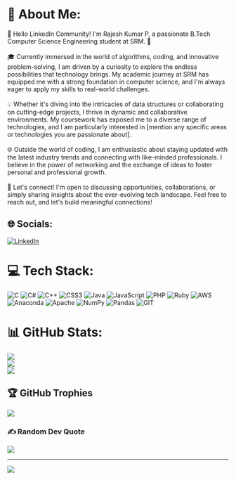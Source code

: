 # 💫 About Me:
👋 Hello LinkedIn Community! I'm Rajesh Kumar P, a passionate B.Tech Computer Science Engineering student at SRM. 🚀<br><br>🎓 Currently immersed in the world of algorithms, coding, and innovative problem-solving, I am driven by a curiosity to explore the endless possibilities that technology brings. My academic journey at SRM has equipped me with a strong foundation in computer science, and I'm always eager to apply my skills to real-world challenges.<br><br>💡 Whether it's diving into the intricacies of data structures or collaborating on cutting-edge projects, I thrive in dynamic and collaborative environments. My coursework has exposed me to a diverse range of technologies, and I am particularly interested in [mention any specific areas or technologies you are passionate about].<br><br>🌐 Outside the world of coding, I am enthusiastic about staying updated with the latest industry trends and connecting with like-minded professionals. I believe in the power of networking and the exchange of ideas to foster personal and professional growth.<br><br>🤝 Let's connect! I'm open to discussing opportunities, collaborations, or simply sharing insights about the ever-evolving tech landscape. Feel free to reach out, and let's build meaningful connections!


## 🌐 Socials:
[![LinkedIn](https://img.shields.io/badge/LinkedIn-%230077B5.svg?logo=linkedin&logoColor=white)](https://linkedin.com/in/rajesh-kumar-689a73263) 

# 💻 Tech Stack:
![C](https://img.shields.io/badge/c-%2300599C.svg?style=for-the-badge&logo=c&logoColor=white) ![C#](https://img.shields.io/badge/c%23-%23239120.svg?style=for-the-badge&logo=c-sharp&logoColor=white) ![C++](https://img.shields.io/badge/c++-%2300599C.svg?style=for-the-badge&logo=c%2B%2B&logoColor=white) ![CSS3](https://img.shields.io/badge/css3-%231572B6.svg?style=for-the-badge&logo=css3&logoColor=white) ![Java](https://img.shields.io/badge/java-%23ED8B00.svg?style=for-the-badge&logo=openjdk&logoColor=white) ![JavaScript](https://img.shields.io/badge/javascript-%23323330.svg?style=for-the-badge&logo=javascript&logoColor=%23F7DF1E) ![PHP](https://img.shields.io/badge/php-%23777BB4.svg?style=for-the-badge&logo=php&logoColor=white) ![Ruby](https://img.shields.io/badge/ruby-%23CC342D.svg?style=for-the-badge&logo=ruby&logoColor=white) ![AWS](https://img.shields.io/badge/AWS-%23FF9900.svg?style=for-the-badge&logo=amazon-aws&logoColor=white) ![Anaconda](https://img.shields.io/badge/Anaconda-%2344A833.svg?style=for-the-badge&logo=anaconda&logoColor=white) ![Apache](https://img.shields.io/badge/apache-%23D42029.svg?style=for-the-badge&logo=apache&logoColor=white) ![NumPy](https://img.shields.io/badge/numpy-%23013243.svg?style=for-the-badge&logo=numpy&logoColor=white) ![Pandas](https://img.shields.io/badge/pandas-%23150458.svg?style=for-the-badge&logo=pandas&logoColor=white) ![GIT](https://img.shields.io/badge/Git-fc6d26?style=for-the-badge&logo=git&logoColor=white)
# 📊 GitHub Stats:
![](https://github-readme-stats.vercel.app/api?username=Rajesh6704&theme=dark&hide_border=false&include_all_commits=false&count_private=false)<br/>
![](https://github-readme-streak-stats.herokuapp.com/?user=Rajesh6704&theme=dark&hide_border=false)<br/>
![](https://github-readme-stats.vercel.app/api/top-langs/?username=Rajesh6704&theme=dark&hide_border=false&include_all_commits=false&count_private=false&layout=compact)

## 🏆 GitHub Trophies
![](https://github-profile-trophy.vercel.app/?username=Rajesh6704&theme=radical&no-frame=false&no-bg=true&margin-w=4)

### ✍️ Random Dev Quote
![](https://quotes-github-readme.vercel.app/api?type=horizontal&theme=radical)

---
[![](https://visitcount.itsvg.in/api?id=Rajesh6704&icon=0&color=0)](https://visitcount.itsvg.in)

<!-- Proudly created with GPRM ( https://gprm.itsvg.in ) -->

